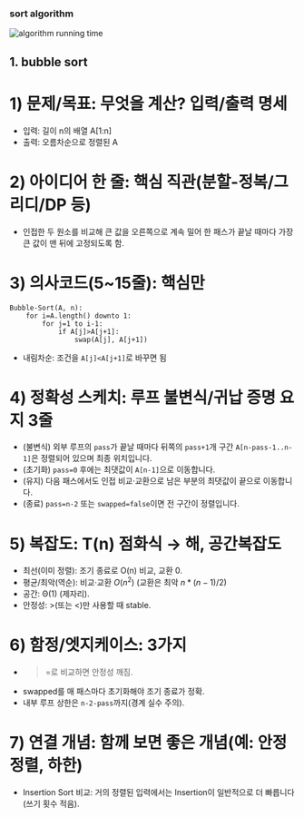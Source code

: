 ### sort algorithm

![algorithm running time](image.png)

## 1. bubble sort

# 1) 문제/목표: 무엇을 계산? 입력/출력 명세

- 입력: 길이 n의 배열 A[1:n]
- 출력: 오름차순으로 정렬된 A

# 2) 아이디어 한 줄: 핵심 직관(분할-정복/그리디/DP 등)

- 인접한 두 원소를 비교해 큰 값을 오른쪽으로 계속 밀어 한 패스가 끝날 때마다 가장 큰 값이 맨 뒤에 고정되도록 함.

# 3) 의사코드(5~15줄): 핵심만

```
Bubble-Sort(A, n):
    for i=A.length() downto 1:
        for j=1 to i-1:
            if A[j]>A[j+1]:
                swap(A[j], A[j+1])
```

- 내림차순: 조건을 `A[j]<A[j+1]`로 바꾸면 됨

# 4) 정확성 스케치: 루프 불변식/귀납 증명 요지 3줄

- (불변식) 외부 루프의 `pass`가 끝날 때마다 뒤쪽의 `pass+1`개 구간 `A[n-pass-1..n-1]`은 정렬되어 있으며 최종 위치입니다.
- (초기화) `pass=0` 후에는 최댓값이 `A[n-1]`으로 이동합니다.
- (유지) 다음 패스에서도 인접 비교·교환으로 남은 부분의 최댓값이 끝으로 이동합니다.
- (종료) `pass=n-2` 또는 `swapped=false`이면 전 구간이 정렬입니다.

# 5) 복잡도: T(n) 점화식 → 해, 공간복잡도

- 최선(이미 정렬): 조기 종료로 O(n) 비교, 교환 0.
- 평균/최악(역순): 비교·교환 $O(n^2)$ (교환은 최악 $n*(n-1)/2$)
- 공간: Θ(1) (제자리).
- 안정성: >(또는 <)만 사용할 때 stable.

# 6) 함정/엣지케이스: 3가지

- > =로 비교하면 안정성 깨짐.
- swapped를 매 패스마다 초기화해야 조기 종료가 정확.
- 내부 루프 상한은 `n-2-pass`까지(경계 실수 주의).

# 7) 연결 개념: 함께 보면 좋은 개념(예: 안정정렬, 하한)

- Insertion Sort 비교: 거의 정렬된 입력에서는 Insertion이 일반적으로 더 빠릅니다(쓰기 횟수 적음).
